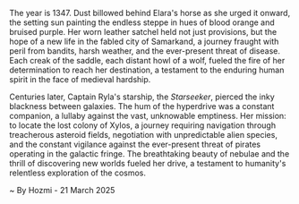 
The year is 1347.  Dust billowed behind Elara's horse as she urged it onward, the setting sun painting the endless steppe in hues of blood orange and bruised purple.  Her worn leather satchel held not just provisions, but the hope of a new life in the fabled city of Samarkand, a journey fraught with peril from bandits, harsh weather, and the ever-present threat of disease.  Each creak of the saddle, each distant howl of a wolf, fueled the fire of her determination to reach her destination, a testament to the enduring human spirit in the face of medieval hardship.


Centuries later, Captain Ryla's starship, the *Starseeker*, pierced the inky blackness between galaxies.  The hum of the hyperdrive was a constant companion, a lullaby against the vast, unknowable emptiness.  Her mission: to locate the lost colony of Xylos, a journey requiring navigation through treacherous asteroid fields, negotiation with unpredictable alien species, and the constant vigilance against the ever-present threat of pirates operating in the galactic fringe.  The breathtaking beauty of nebulae and the thrill of discovering new worlds fueled her drive, a testament to humanity's relentless exploration of the cosmos.

~ By Hozmi - 21 March 2025
